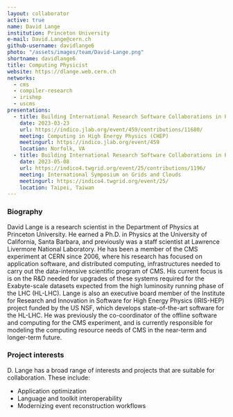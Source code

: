 ```yaml
---
layout: collaborator
active: true
name: David Lange
institution: Princeton University
e-mail: David.Lange@cern.ch
github-username: davidlange6
photo: "/assets/images/team/David-Lange.png"
shortname: davidlange6
title: Computing Physicist
website: https://dlange.web.cern.ch
networks:
  - cms
  - compiler-research
  - irishep
  - uscms
presentations:
  - title: Building International Research Software Collaborations in Physics
    date: 2023-03-23
    url: https://indico.jlab.org/event/459/contributions/11680/
    meeting: Computing in High Energy Physics (CHEP)
    meetingurl: https://indico.jlab.org/event/459
    location: Norfolk, VA
  - title: Building International Research Software Collaborations in Physics
    date: 2023-05-08
    url: https://indico4.twgrid.org/event/25/contributions/1196/
    meeting: International Symposium on Grids and Clouds
    meetingurl: https://indico4.twgrid.org/event/25/
    location: Taipei, Taiwan
---
```


### Biography

David Lange is a research scientist in the Department of Physics at Princeton University. He earned a Ph.D. in Physics at the University of California, Santa Barbara, and previously was a staff scientist at Lawrence Livermore National Laboratory. He has been a member of the CMS experiment at CERN since 2006, where his research has focused on application software, and distributed computing, infrastructures needed to carry out the data-intensive scientific program of CMS. His current focus is is on the R&D needed for upgrades of these systems required for the Exabyte-scale datasets expected from the high luminosity running phase of the LHC (HL-LHC). Lange is also an executive board member of the  Institute for Research and Innovation in Software for High Energy Physics (IRIS-HEP) project funded by the US NSF, which develops state-of-the-art software for the HL-LHC. He was previously the co-coordinator of the offline software and computing for the CMS experiment, and is currently responsible for modeling the computing resource needs of CMS in the near-term and longer-term future.

### Project interests

D. Lange has a broad range of interests and projects that are suitable for collaboration. These include:
* Application optimization
* Language and toolkit interoperability
* Modernizing event reconstruction workflows


